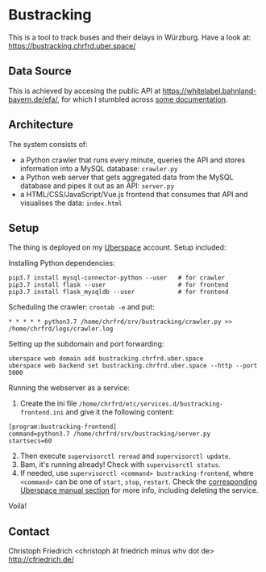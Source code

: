 # Bustracking
This is a tool to track buses and their delays in Würzburg. Have a look at: https://bustracking.chrfrd.uber.space/

## Data Source
This is achieved by accesing the public API at https://whitelabel.bahnland-bayern.de/efa/, for which I stumbled across [some documentation](https://www.vrn.de/opendata/sites/default/files/2023-11/EFA_JSON_API_Training_EN_2.1.pdf).

## Architecture
The system consists of:
- a Python crawler that runs every minute, queries the API and stores information into a MySQL database: `crawler.py`
- a Python web server that gets aggregated data from the MySQL database and pipes it out as an API: `server.py`
- a HTML/CSS/JavaScript/Vue.js frontend that consumes that API and visualises the data: `index.html`

## Setup
The thing is deployed on my [Uberspace](https://uberspace.de/) account. Setup included:

Installing Python dependencies:
```
pip3.7 install mysql-connector-python --user   # for crawler
pip3.7 install flask --user                    # for frontend
pip3.7 install flask_mysqldb --user            # for frontend
```

Scheduling the crawler: `crontab -e` and put:
```
* * * * * python3.7 /home/chrfrd/srv/bustracking/crawler.py >> /home/chrfrd/logs/crawler.log
```

Setting up the subdomain and port forwarding:
```
uberspace web domain add bustracking.chrfrd.uber.space
uberspace web backend set bustracking.chrfrd.uber.space --http --port 5000
```

Running the webserver as a service:

1. Create the ini file `/home/chrfrd/etc/services.d/bustracking-frontend.ini` and give it the following content:

```
[program:bustracking-frontend]
command=python3.7 /home/chrfrd/srv/bustracking/server.py
startsecs=60
```

2. Then execute `supervisorctl reread` and `supervisorctl update`.
3. Bam, it's running already! Check with `supervisorctl status`.
4. If needed, use `supervisorctl <command> bustracking-frontend`, where `<command>` can be one of `start`, `stop`, `restart`. Check the [corresponding Uberspace manual section](https://manual.uberspace.de/daemons-supervisord/) for more info, including deleting the service.

Voilà!

## Contact
Christoph Friedrich <christoph ät friedrich minus whv dot de> http://cfriedrich.de/
